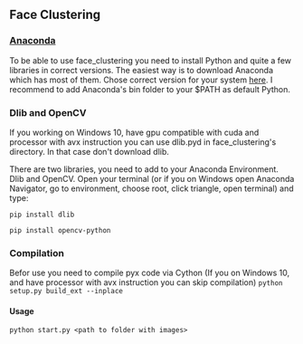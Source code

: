 ## Face Clustering
### [Anaconda](https://www.anaconda.com/download/)

To be able to use face_clustering you need to install Python and quite a few libraries in correct versions. The easiest way is to download Anaconda which has most of them. Chose correct version for your system [here](https://www.anaconda.com/download/). I recommend to add Anaconda's bin folder to your $PATH as default Python. 

### Dlib and OpenCV
If you working on Windows 10, have gpu compatible with cuda and processor with avx instruction you can use dlib.pyd in face_clustering's directory. In that case don't download dlib.

There are two libraries, you need to add to your Anaconda Environment. Dlib and OpenCV. Open your terminal (or if you on Windows open Anaconda Navigator, go to environment, choose root, click triangle, open terminal) and type:

``pip install dlib``

``pip install opencv-python``

### Compilation
Befor use you need to compile pyx code via Cython
(If you on Windows 10, and have processor with avx instruction you can skip compilation)
``python setup.py build_ext --inplace``

#### Usage
``python start.py <path to folder with images> ``

